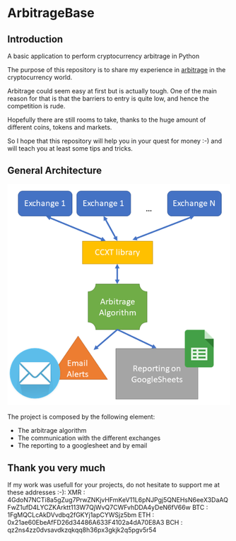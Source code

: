 # ArbitrageBase
## Introduction
A basic application to perform cryptocurrency arbitrage in Python

The purpose of this repository is to share my experience in [arbitrage](https://en.wikipedia.org/wiki/Arbitrage) in the cryptocurrency world.

Arbitrage could seem easy at first but is actually tough. One of the main reason for that is that the barriers to entry is quite low, and hence the competition is rude.

Hopefully there are still rooms to take, thanks to the huge amount of different coins, tokens and markets.

So I hope that this repository will help you in your quest for money :-) and will teach you at least some tips and tricks.

## General Architecture
![General Architecture](/img/Architecture.PNG)

The project is composed by the following element:
* The arbitrage algorithm
* The communication with the different exchanges
* The reporting to a googlesheet and by email

## Thank you very much
If my work was usefull for your projects, do not hesitate to support me at these addresses :-):
XMR : 4GdoN7NCTi8a5gZug7PrwZNKjvHFmKeV11L6pNJPgj5QNEHsN6eeX3DaAQFwZ1ufD4LYCZKArktt113W7QjWvQ7CWFvhDDA4yDeN6fV66w
BTC : 1FgMQCLcAkDVvdbq2fGKYj1apCYWSjz5bm
ETH : 0x21ae60EbeAfFD26d34486A633F4102a4dA70E8A3
BCH : qz2ns4zz0dvsavdkzqkqq8h36px3gkjk2q5pgv5r54
